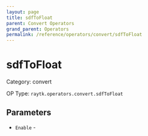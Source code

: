 ```yaml
---
layout: page
title: sdfToFloat
parent: Convert Operators
grand_parent: Operators
permalink: /reference/operators/convert/sdfToFloat
---
```


# sdfToFloat



Category: convert

OP Type: `raytk.operators.convert.sdfToFloat`

## Parameters

* `Enable` -
